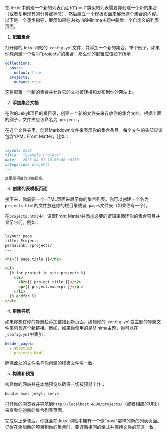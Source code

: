 在Jekyll中创建一个新的列表页面和"post"类似的列表需要你创建一个新的集合（或者复用现有的分类或标签），然后建立一个模板页面来展示这个集合的内容。以下是一个逐步指导，展示如果在Jekyll的Minima主题中新增一个自定义的列表页面。

1. **配置集合**

打开你的Jekyll网站的`_config.yml`文件，并添加一个新的集合。举个例子，如果你想创建一个名叫"projects"的集合，那么你的配置应该如下所示：

```yaml
collections:
  posts:
    output: true
  projects:
    output: true
```

这将配置一个新的集合并允许它的文档被转换和发布到你的网站上。

2. **添加集合文档**

在你的Jekyll项目的根目录，创建一个新的文件夹来存放你的集合文档。根据上面的例子，文件夹应该命名为`_projects`。

在这个文件夹里，创建Markdown文件来表示你的集合条目。每个文件的头部应该包含YAML Front Matter，比如：

```markdown
---
layout: post
title:  "Example Project"
date:   2023-04-01 10:00:00 +0200
categories: projects
---

这里是项目的详细信息。
```

3. **创建列表模板页面**

接下来，你需要一个HTML页面来展示你的集合列表。你可以创建一个名为`projects.html`的文件放在你的根目录或者`_pages`文件夹（如果你有一个）。

在`projects.html`中，设置Front Matter并添加必要的逻辑来循环你的集合项目并显示它们。例如：

```html
---
layout: page
title: Projects
permalink: /projects/
---

<h1>{{ page.title }}</h1>

<ul>
  {% for project in site.projects %}
    <li>
      <h2>{{ project.title }}</h2>
      <p>{{ project.excerpt }}</p >
    </li>
  {% endfor %}
</ul>
```

4. **更新导航**

如果你想在你的导航栏添加链接到新页面，编辑你的`_config.yml`或主题的导航文件来包含这个新链接。例如，如果你使用的是Minima主题，你可以在`_config.yml`中添加：

```yaml
header_pages:
  - about.md
  - projects.html
```

确保此处的文件名与你创建的模板文件名一致。

5. **构建和预览**

构建你的网站并在本地预览以确保一切按预期工作：

```bash
bundle exec jekyll serve
```

打开你的浏览器并导航到`http://localhost:4000/projects/`（或者相应的URL）来查看你的新的集合列表页面。

完成以上步骤后，你就会在Jekyll网站中拥有一个像"post"那样的新的列表页面。记得在添加新的项目到你的集合时，要遵循相同的格式并保持文件的前言一致。